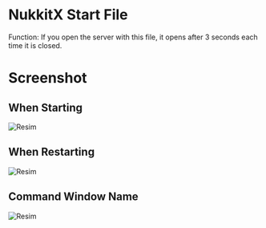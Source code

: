 # NukkitX Start File
Function: If you open the server with this file, it opens after 3 seconds each time it is closed.

# Screenshot
## When Starting
![Resim](https://i.hizliresim.com/bizcfu2.PNG)
## When Restarting
![Resim](https://i.hizliresim.com/smztodx.PNG)
## Command Window Name
![Resim](https://i.hizliresim.com/n8fnf1x.PNG)
